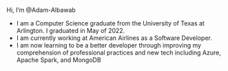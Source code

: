 Hi, I’m @Adam-Albawab
- I am a Computer Science graduate from the University of Texas at Arlington. I graduated in May of 2022.
- I am currently working at American Airlines as a Software Developer.
- I am now learning to be a better developer through improving my comprehension of professional practices and new tech including Azure, Apache Spark, and MongoDB
